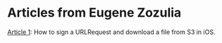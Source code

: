 # Articles from Eugene Zozulia

[Article 1](https://github.com/SezorusArticles/Article_001): How to sign a URLRequest and download a file from S3 in iOS.

